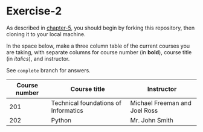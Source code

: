 # Exercise-2

As described in [chapter-5](https://info201-s17.github.io/book/introduction-to-git-and-github.html), you should begin by forking this repository, then cloning it to your local machine.

In the space below, make a three column table of the current courses you are taking, with separate columns for course number (in **bold**), course title (in _italics_), and instructor.

See `complete` branch for answers.


| **Course number** | __Course title__     |   Instructor  |
|-------------------|----------------------|---------------|
|201| Technical foundations of Informatics |Michael Freeman and Joel Ross |
|202|Python | Mr. John Smith |

